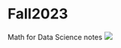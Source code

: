 # Fall2023
Math for Data Science
notes
<img src="https://www.freepik.com/free-vector/data-analysis-icons_1530355.htm">
